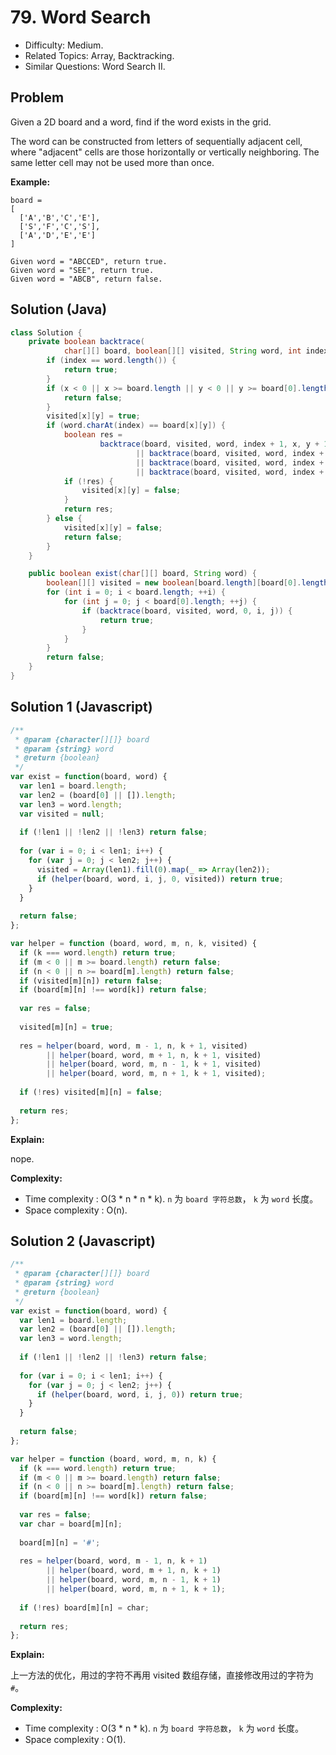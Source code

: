 # 79. Word Search

- Difficulty: Medium.
- Related Topics: Array, Backtracking.
- Similar Questions: Word Search II.

## Problem

Given a 2D board and a word, find if the word exists in the grid.

The word can be constructed from letters of sequentially adjacent cell, where "adjacent" cells are those horizontally or vertically neighboring. The same letter cell may not be used more than once.

**Example:**

```
board =
[
  ['A','B','C','E'],
  ['S','F','C','S'],
  ['A','D','E','E']
]

Given word = "ABCCED", return true.
Given word = "SEE", return true.
Given word = "ABCB", return false.
```

## Solution (Java)
```java
class Solution {
    private boolean backtrace(
            char[][] board, boolean[][] visited, String word, int index, int x, int y) {
        if (index == word.length()) {
            return true;
        }
        if (x < 0 || x >= board.length || y < 0 || y >= board[0].length || visited[x][y]) {
            return false;
        }
        visited[x][y] = true;
        if (word.charAt(index) == board[x][y]) {
            boolean res =
                    backtrace(board, visited, word, index + 1, x, y + 1)
                            || backtrace(board, visited, word, index + 1, x, y - 1)
                            || backtrace(board, visited, word, index + 1, x + 1, y)
                            || backtrace(board, visited, word, index + 1, x - 1, y);
            if (!res) {
                visited[x][y] = false;
            }
            return res;
        } else {
            visited[x][y] = false;
            return false;
        }
    }

    public boolean exist(char[][] board, String word) {
        boolean[][] visited = new boolean[board.length][board[0].length];
        for (int i = 0; i < board.length; ++i) {
            for (int j = 0; j < board[0].length; ++j) {
                if (backtrace(board, visited, word, 0, i, j)) {
                    return true;
                }
            }
        }
        return false;
    }
}
```

## Solution 1 (Javascript)

```javascript
/**
 * @param {character[][]} board
 * @param {string} word
 * @return {boolean}
 */
var exist = function(board, word) {
  var len1 = board.length;
  var len2 = (board[0] || []).length;
  var len3 = word.length;
  var visited = null;
  
  if (!len1 || !len2 || !len3) return false;
  
  for (var i = 0; i < len1; i++) {
    for (var j = 0; j < len2; j++) {
      visited = Array(len1).fill(0).map(_ => Array(len2));
      if (helper(board, word, i, j, 0, visited)) return true;
    }
  }
  
  return false;
};

var helper = function (board, word, m, n, k, visited) {
  if (k === word.length) return true;
  if (m < 0 || m >= board.length) return false;
  if (n < 0 || n >= board[m].length) return false;
  if (visited[m][n]) return false;
  if (board[m][n] !== word[k]) return false;
  
  var res = false;
  
  visited[m][n] = true;
  
  res = helper(board, word, m - 1, n, k + 1, visited)
        || helper(board, word, m + 1, n, k + 1, visited)
        || helper(board, word, m, n - 1, k + 1, visited)
        || helper(board, word, m, n + 1, k + 1, visited);
  
  if (!res) visited[m][n] = false;
  
  return res;
};
```

**Explain:**

nope.

**Complexity:**

* Time complexity : O(3 * n * n * k). `n` 为 `board 字符总数`， `k` 为 `word` 长度。
* Space complexity : O(n).

## Solution 2 (Javascript)

```javascript
/**
 * @param {character[][]} board
 * @param {string} word
 * @return {boolean}
 */
var exist = function(board, word) {
  var len1 = board.length;
  var len2 = (board[0] || []).length;
  var len3 = word.length;
  
  if (!len1 || !len2 || !len3) return false;
  
  for (var i = 0; i < len1; i++) {
    for (var j = 0; j < len2; j++) {
      if (helper(board, word, i, j, 0)) return true;
    }
  }
  
  return false;
};

var helper = function (board, word, m, n, k) {
  if (k === word.length) return true;
  if (m < 0 || m >= board.length) return false;
  if (n < 0 || n >= board[m].length) return false;
  if (board[m][n] !== word[k]) return false;
  
  var res = false;
  var char = board[m][n];
  
  board[m][n] = '#';
  
  res = helper(board, word, m - 1, n, k + 1)
        || helper(board, word, m + 1, n, k + 1)
        || helper(board, word, m, n - 1, k + 1)
        || helper(board, word, m, n + 1, k + 1);
  
  if (!res) board[m][n] = char;
  
  return res;
};
```

**Explain:**

上一方法的优化，用过的字符不再用 visited 数组存储，直接修改用过的字符为 `#`。

**Complexity:**

* Time complexity : O(3 * n * k). `n` 为 `board 字符总数`， `k` 为 `word` 长度。
* Space complexity : O(1).
